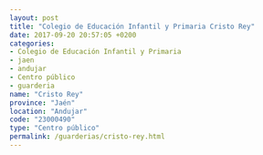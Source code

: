 ```yaml
---
layout: post
title: "Colegio de Educación Infantil y Primaria Cristo Rey"
date: 2017-09-20 20:57:05 +0200
categories:
- Colegio de Educación Infantil y Primaria
- jaen
- andujar
- Centro público
- guarderia
name: "Cristo Rey"
province: "Jaén"
location: "Andujar"
code: "23000490"
type: "Centro público"
permalink: /guarderias/cristo-rey.html
---
```

